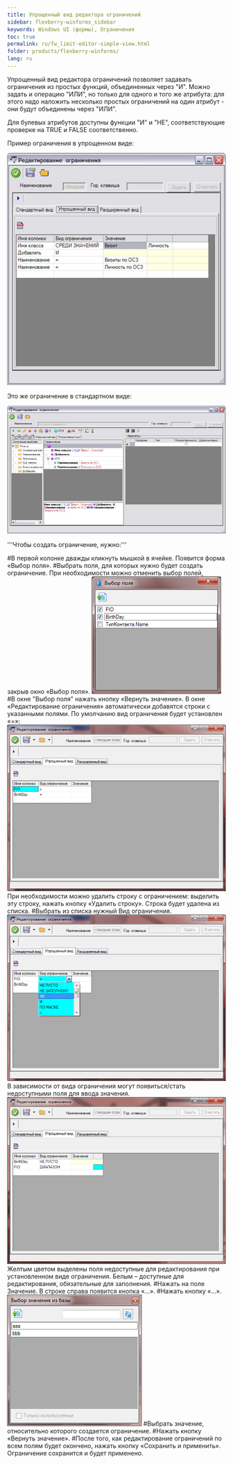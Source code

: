 ```yaml
---
title: Упрощенный вид редактора ограничений
sidebar: flexberry-winforms_sidebar
keywords: Windows UI (формы), Ограничения
toc: true
permalink: ru/fw_limit-editor-simple-view.html
folder: products/flexberry-winforms/
lang: ru
---
```


Упрощенный вид редактора ограничений позволяет задавать ограничения из простых функций, объединенных через "И". Можно задать и операцию "ИЛИ", но только для одного и того же атрибута: для этого надо наложить несколько простых ограничений на один атрибут - они будут объединены через "ИЛИ".

Для булевых атрибутов доступны функции "И" и "НЕ", соответствующие проверке на TRUE и FALSE соответственно.

Пример ограничения в упрощенном виде:

![](/images/pages/products/flexberry-winforms/subsystems/limits/scr02.jpg)


Это же ограничение в стандартном виде:

![](/images/pages/products/flexberry-winforms/subsystems/limits/scr03.jpg)


'''Чтобы создать ограничение, нужно:'''


#В первой колонке дважды кликнуть мышкой в ячейке. Появится форма «Выбор поля». 
#Выбрать поля, для которых нужно будет создать ограничение. При необходимости можно отменить выбор полей, закрыв окно «Выбор поля».
![](/images/pages/products/flexberry-winforms/subsystems/limits/17.png)
#В окне "Выбор поля" нажать кнопку «Вернуть значение». В окне «Редактирование ограничения» автоматически добавятся строки с указанными полями. По умолчанию вид ограничения будет установлен «=»:
![](/images/pages/products/flexberry-winforms/subsystems/limits/18.png)
При необходимости можно удалить строку с ограничением:
выделить эту строку, нажать кнопку «Удалить строку». Строка будет удалена из списка. 
#Выбрать из списка нужный Вид ограничения. 
![](/images/pages/products/flexberry-winforms/subsystems/limits/19.png)
В зависимости от вида ограничения могут появиться/стать недоступными поля для ввода значения.
![](/images/pages/products/flexberry-winforms/subsystems/limits/20.png)
Желтым цветом выделены поля недоступные для редактирования при установленном виде ограничения. Белым – доступные для редактирования, обязательные для заполнения. 
#Нажать на поле Значение. В строке справа появится кнопка «…».
#Нажать кнопку «…».
![](/images/pages/products/flexberry-winforms/subsystems/limits/21.png)
#Выбрать значение, относительно которого создается ограничение.
#Нажать кнопку «Вернуть значение». 
#После того, как редактирование ограничений по всем полям будет окончено, нажать кнопку «Сохранить и применить». Ограничение сохранится и будет применено.
